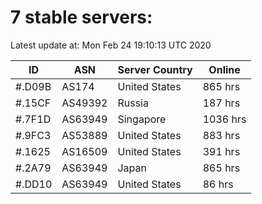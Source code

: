 # 7 stable servers:

Latest update at: Mon Feb 24 19:10:13 UTC 2020

| ID | ASN | Server Country | Online |
| -- | --- | -------------- | ------ |
| #.D09B | AS174 | United States | 865 hrs |
| #.15CF | AS49392 | Russia | 187 hrs |
| #.7F1D | AS63949 | Singapore | 1036 hrs |
| #.9FC3 | AS53889 | United States | 883 hrs |
| #.1625 | AS16509 | United States | 391 hrs |
| #.2A79 | AS63949 | Japan | 865 hrs |
| #.DD10 | AS63949 | United States | 86 hrs |


